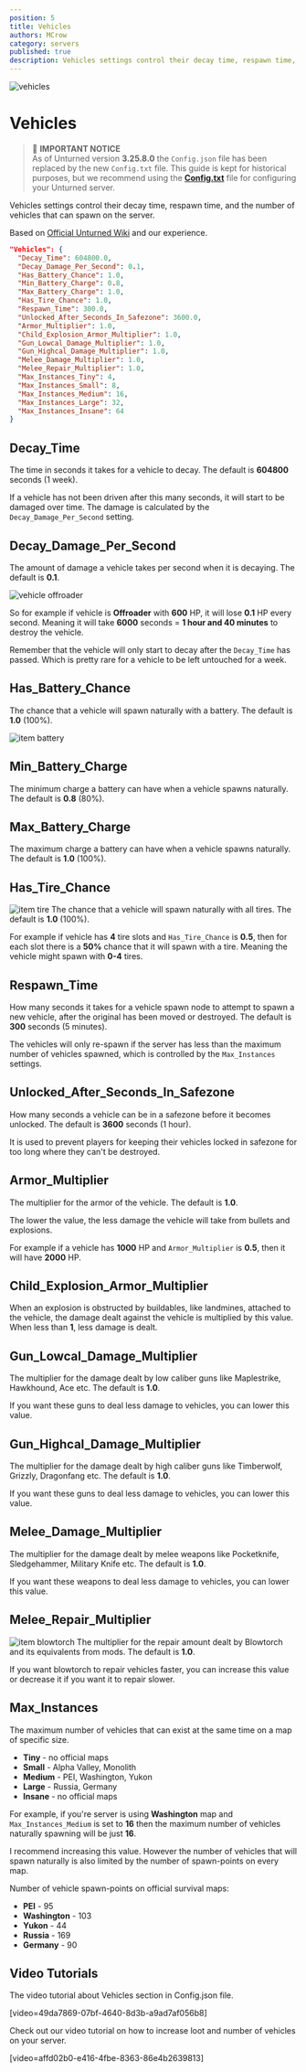 ```yaml
---
position: 5
title: Vehicles
authors: MCrow
category: servers
published: true
description: Vehicles settings control their decay time, respawn time, and the number of vehicles that can spawn on the server.
---
```


![vehicles](assets/vehicles.png)

# Vehicles
> 📌 **IMPORTANT NOTICE**  
> As of Unturned version **3.25.8.0** the `Config.json` file has been replaced by the new `Config.txt` file. This guide is kept for historical purposes, but we recommend using the **[Config.txt](/servers/docs/unturned-server/config-txt)** file for configuring your Unturned server.

Vehicles settings control their decay time, respawn time, and the number of vehicles that can spawn on the server.

Based on [Official Unturned Wiki](https://unturned.wiki.gg/wiki/Gameplay_config#Vehicles) and our experience.

```json
"Vehicles": {
  "Decay_Time": 604800.0,
  "Decay_Damage_Per_Second": 0.1,
  "Has_Battery_Chance": 1.0,
  "Min_Battery_Charge": 0.8,
  "Max_Battery_Charge": 1.0,
  "Has_Tire_Chance": 1.0,
  "Respawn_Time": 300.0,
  "Unlocked_After_Seconds_In_Safezone": 3600.0,
  "Armor_Multiplier": 1.0,
  "Child_Explosion_Armor_Multiplier": 1.0,
  "Gun_Lowcal_Damage_Multiplier": 1.0,
  "Gun_Highcal_Damage_Multiplier": 1.0,
  "Melee_Damage_Multiplier": 1.0,
  "Melee_Repair_Multiplier": 1.0,
  "Max_Instances_Tiny": 4,
  "Max_Instances_Small": 8,
  "Max_Instances_Medium": 16,
  "Max_Instances_Large": 32,
  "Max_Instances_Insane": 64
}
```

## Decay_Time
The time in seconds it takes for a vehicle to decay. The default is **604800** seconds (1 week).

If a vehicle has not been driven after this many seconds, it will start to be damaged over time. The damage is calculated by the `Decay_Damage_Per_Second` setting.

## Decay_Damage_Per_Second
The amount of damage a vehicle takes per second when it is decaying. The default is **0.1**.

![vehicle offroader](assets/vehicle_offroader.png)

So for example if vehicle is **Offroader** with **600** HP, it will lose **0.1** HP every second. Meaning it will take **6000** seconds = **1 hour and 40 minutes** to destroy the vehicle.

Remember that the vehicle will only start to decay after the `Decay_Time` has passed. Which is pretty rare for a vehicle to be left untouched for a week.

## Has_Battery_Chance
The chance that a vehicle will spawn naturally with a battery. The default is **1.0** (100%).

![item battery](assets/item_battery.png)

## Min_Battery_Charge
The minimum charge a battery can have when a vehicle spawns naturally. The default is **0.8** (80%).

## Max_Battery_Charge
The maximum charge a battery can have when a vehicle spawns naturally. The default is **1.0** (100%).

## Has_Tire_Chance
![item tire](assets/item_tire.png)
The chance that a vehicle will spawn naturally with all tires. The default is **1.0** (100%).

For example if vehicle has **4** tire slots and `Has_Tire_Chance` is **0.5**, then for each slot there is a **50%** chance that it will spawn with a tire. Meaning the vehicle might spawn with **0-4** tires.

## Respawn_Time
How many seconds it takes for a vehicle spawn node to attempt to spawn a new vehicle, after the original has been moved or destroyed. The default is **300** seconds (5 minutes).

The vehicles will only re-spawn if the server has less than the maximum number of vehicles spawned, which is controlled by the `Max_Instances` settings.

## Unlocked_After_Seconds_In_Safezone
How many seconds a vehicle can be in a safezone before it becomes unlocked. The default is **3600** seconds (1 hour).

It is used to prevent players for keeping their vehicles locked in safezone for too long where they can't be destroyed.

## Armor_Multiplier
The multiplier for the armor of the vehicle. The default is **1.0**.

The lower the value, the less damage the vehicle will take from bullets and explosions.

For example if a vehicle has **1000** HP and `Armor_Multiplier` is **0.5**, then it will have **2000** HP.

## Child_Explosion_Armor_Multiplier
When an explosion is obstructed by buildables, like landmines, attached to the vehicle, the damage dealt against the vehicle is multiplied by this value. When less than **1**, less damage is dealt. 

## Gun_Lowcal_Damage_Multiplier
The multiplier for the damage dealt by low caliber guns like Maplestrike, Hawkhound, Ace etc. The default is **1.0**.

If you want these guns to deal less damage to vehicles, you can lower this value.

## Gun_Highcal_Damage_Multiplier
The multiplier for the damage dealt by high caliber guns like Timberwolf, Grizzly, Dragonfang etc. The default is **1.0**.

If you want these guns to deal less damage to vehicles, you can lower this value.

## Melee_Damage_Multiplier
The multiplier for the damage dealt by melee weapons like Pocketknife, Sledgehammer, Military Knife etc. The default is **1.0**.

If you want these weapons to deal less damage to vehicles, you can lower this value.

## Melee_Repair_Multiplier
![item blowtorch](assets/item_blowtorch.png)
The multiplier for the repair amount dealt by Blowtorch and its equivalents from mods. The default is **1.0**.

If you want blowtorch to repair vehicles faster, you can increase this value or decrease it if you want it to repair slower.

## Max_Instances
The maximum number of vehicles that can exist at the same time on a map of specific size.

- **Tiny** - no official maps
- **Small** - Alpha Valley, Monolith
- **Medium** - PEI, Washington, Yukon
- **Large** - Russia, Germany
- **Insane** - no official maps

For example, if you're server is using **Washington** map and `Max_Instances_Medium` is set to **16** then the maximum number of vehicles naturally spawning will be just **16**.

I recommend increasing this value. However the number of vehicles that will spawn naturally is also limited by the number of spawn-points on every map.

Number of vehicle spawn-points on official survival maps:
- **PEI** - 95
- **Washington** - 103
- **Yukon** - 44
- **Russia** - 169
- **Germany** - 90

## Video Tutorials
The video tutorial about Vehicles section in Config.json file.

[video=49da7869-07bf-4640-8d3b-a9ad7af056b8]

Check out our video tutorial on how to increase loot and number of vehicles on your server.

[video=affd02b0-e416-4fbe-8363-86e4b2639813] 